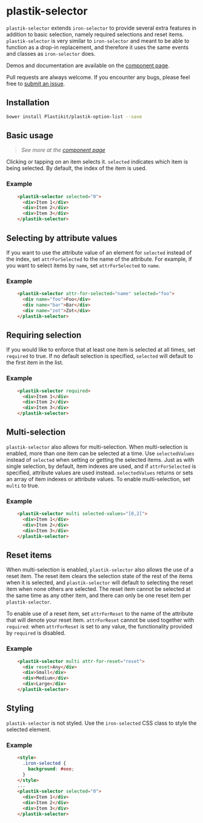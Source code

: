 # plastik-selector

`plastik-selector` extends `iron-selector` to provide several extra features in addition to basic
selection, namely required selections and reset items. `plastik-selector` is very similar to
`iron-selector` and meant to be able to function as a drop-in replacement, and therefore it uses
the same events and classes as `iron-selector` does.

Demos and documentation are available on the [component page](https://www.plastikit.org/0.9/components/plastik-selector/).

Pull requests are always welcome. If you encounter any bugs, please feel free to [submit an issue](https://github.com/Plastikit/plastik-selector/issues/new/).

## Installation

```sh
bower install Plastikit/plastik-option-list --save
```

## Basic usage

 > _See more at the [component page](http://www.plastikit.org/0.9/components/plastik-selector/)_ 

Clicking or tapping on an item selects it. `selected` indicates which item is being selected.
By default, the index of the item is used.

### Example
```html
    <plastik-selector selected="0">
      <div>Item 1</div>
      <div>Item 2</div>
      <div>Item 3</div>
    </plastik-selector>
 ```
## Selecting by attribute values

If you want to use the attribute value of an element for `selected` instead of the index,
set `attrForSelected` to the name of the attribute. For example, if you want to select items by
`name`, set `attrForSelected` to `name`.

### Example
```html
    <plastik-selector attr-for-selected="name" selected="foo">
      <div name="foo">Foo</div>
      <div name="bar">Bar</div>
      <div name="zot">Zot</div>
    </plastik-selector>
 ```
## Requiring selection
 
 If you would like to enforce that at least one item is selected at all times, set `required` to
 true. If no default selection is specified, `selected` will default to the first item in the list.
 
### Example
 ```html
     <plastik-selector required>
       <div>Item 1</div>
       <div>Item 2</div>
       <div>Item 3</div>
     </plastik-selector>
```
## Multi-selection

 `plastik-selector` also allows for multi-selection. When multi-selection is enabled, more than one
 item can be selected at a time. Use `selectedValues` instead of `selected` when setting or getting
 the selected items. Just as with single selection, by default, item indexes are used, and if
 `attrForSelected` is specified, attribute values are used instead. `selectedValues` returns or sets
 an array of item indexes or attribute values. To enable multi-selection, set `multi` to true.
 
### Example
 ```html
     <plastik-selector multi selected-values="[0,2]">
       <div>Item 1</div>
       <div>Item 2</div>
       <div>Item 3</div>
     </plastik-selector>
```
## Reset items

When multi-selection is enabled, `plastik-selector` also allows the use of a reset item. The reset item
clears the selection state of the rest of the items when it is selected, and `plastik-selector` will
default to selecting the reset item when none others are selected. The reset item cannot be selected at
the same time as any other item, and there can only be one reset item per `plastik-selector`.

To enable use of a reset item, set `attrForReset` to the name of the attribute that will denote your
reset item. `attrForReset` cannot be used together with `required`: when `attrForReset` is set to any
value, the functionality provided by `required` is disabled.

### Example
```html
    <plastik-selector multi attr-for-reset="reset">
      <div reset>Any</div>
      <div>Small</div>
      <div>Medium</div>
      <div>Large</div>
    </plastik-selector>
```
## Styling

`plastik-selector` is not styled. Use the `iron-selected` CSS class to style the selected element.

### Example
```html
    <style>
      .iron-selected {
        background: #eee;
      }
    </style>
    ...
    <plastik-selector selected="0">
      <div>Item 1</div>
      <div>Item 2</div>
      <div>Item 3</div>
    </plastik-selector>
```